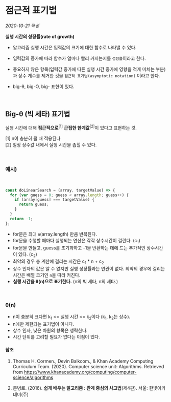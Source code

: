 # 점근적 표기법

_2020-10-21 작성_

**실행 시간의 성장률(rate of growth)**

- 알고리즘 실행 시간은 입력값의 크기에 대한 함수로 나타낼 수 있다.
- 입력값의 증가에 따라 함수가 얼마나 빨리 커지는지를 `성장률`이라고 한다.
- 중요하지 않은 항목(입력값 증가에 따른 실행 시간 증가에 영향을 적게 미치는 부분)과 상수 계수를 제거한 것을 `점근적 표기법(asymptotic notation)` 이라고 한다.

- big-θ, big-O, big- 표현이 있다.

<br>

## Big-θ (빅 세타) 표기법

실행 시간에 대해 **점근적으로**<sup>[1]</sup> **근접한 한계값**<sup>[2]</sup>이 있다고 표현하는 것.

[1] n이 충분히 클 때 적용된다<br>
[2] 일정 상수값 내에서 실행 시간을 좁힐 수 있다.

<br>

### 예시)

<br>

```javascript
const doLinearSearch = (array, targetValue) => {
  for (var guess = 0; guess < array.length; guess++) {
    if (array[guess] === targetValue) {
      return guess;
    }
  }
  return -1;
};
```

- for문은 최대 `n`(array.length) 만큼 반복된다.
- for문을 수행할 때마다 실행되는 연산은 각각 상수시간이 걸린다. (c<sub>1</sub>)
- for문을 만들고, guess를 초기화하고 -1을 반환하는 데에 드는 추가적인 상수시간이 있다. (c<sub>2</sub>)
- 최악의 경우 총 계산에 걸리는 시간은 c<sub>1</sub> \* n + c<sub>2</sub>
- 상수 인자의 값은 알 수 없지만 실행 성장률과는 연관이 없다. 최악의 경우에 걸리는 시간은 배열 크기인 `n`을 따라 커진다.
- **실행 시간을 θ(n)으로 표기한다.** (n의 빅 세타, n의 세타.)

<br>

### θ(n)

- n이 충분히 크다면 k<sub>1</sub> <= 실행 시간 <= k<sub>2</sub>이다 (k<sub>1</sub>, k<sub>2</sub>는 상수).
- n에만 제한되는 표기법이 아니다.
- 상수 인자, 낮은 차원의 항목은 생략한다.
- 시간 단위를 고려할 필요가 없다는 이점이 있다.

#### 참조

1. Thomas H. Cormen., Devin Balkcom., & Khan Academy Computing Curriculum Team. (2020). Computer science unit: Algorithms. Retrieved from https://www.khanacademy.org/computing/computer-science/algorithms

2. 문병로. (2016). **쉽게 배우는 알고리즘 : 관계 중심의 사고법**(제4판). 서울: 한빛아카데미(주)
